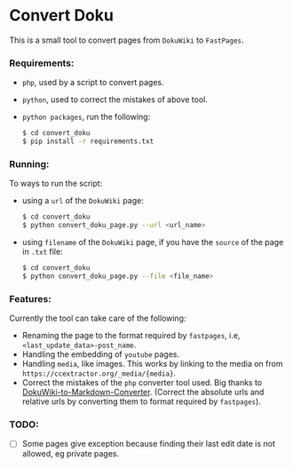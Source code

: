 # Convert Doku
This is a small tool to convert pages from `DokuWiki` to `FastPages`.

### Requirements:

- `php`, used by a script to convert pages.

- `python`, used to correct the mistakes of above tool.

- `python packages`, run the following:

  ```bash
  $ cd convert_doku
  $ pip install -r requirements.txt
  ```

### Running:

To ways to run the script:

- using a `url` of the `DokuWiki` page:

  ```bash
  $ cd convert_doku
  $ python convert_doku_page.py --url <url_name>
  ```

- using `filename` of the `DokuWiki` page, if you have the `source` of the page in `.txt` file:

  ```bash
  $ cd convert_doku
  $ python convert_doku_page.py --file <file_name>
  ```

### Features:

Currently the tool can take care of the following:

- Renaming the page to the format required by `fastpages`, i.e, `<last_update_data>-post_name`.
- Handling the embedding of `youtube` pages.
- Handling `media`, like images. This works by linking to the media on from `https://ccextractor.org/_media/{media}`.
- Correct the mistakes of the `php` converter tool used. Big thanks to [DokuWiki-to-Markdown-Converter](https://github.com/ludoza/DokuWiki-to-Markdown-Converter). (Correct the absolute urls and relative urls by converting them to format required by `fastpages`).

### TODO:

- [ ] Some pages give exception because finding their last edit date is not allowed, eg private pages. 